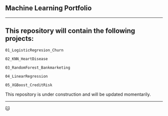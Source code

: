 ## Machine Learning Portfolio

---

## This repository will contain the following projects: 

    01_LogisticRegresion_Churn
    
    02_KNN_HeartDisease
    
    03_RandomForest_Bankmarketing
    
    04_LinearRegression
    
    05_XGBoost_CreditRisk

This repository is under construction and will be updated momentarily.

---
🐱

